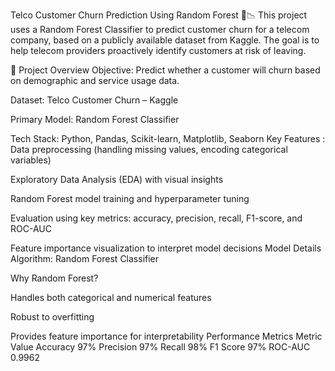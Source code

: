 Telco Customer Churn Prediction Using Random Forest 🌲📉
This project uses a Random Forest Classifier to predict customer churn for a telecom company, based on a publicly available dataset from Kaggle. The goal is to help telecom providers proactively identify customers at risk of leaving.

📂 Project Overview
Objective: Predict whether a customer will churn based on demographic and service usage data.

Dataset: Telco Customer Churn – Kaggle

Primary Model: Random Forest Classifier

Tech Stack: Python, Pandas, Scikit-learn, Matplotlib, Seaborn
 Key Features :
Data preprocessing (handling missing values, encoding categorical variables)

Exploratory Data Analysis (EDA) with visual insights

Random Forest model training and hyperparameter tuning

Evaluation using key metrics: accuracy, precision, recall, F1-score, and ROC-AUC

Feature importance visualization to interpret model decisions
 Model Details
Algorithm: Random Forest Classifier

Why Random Forest?

Handles both categorical and numerical features

Robust to overfitting

Provides feature importance for interpretability
Performance Metrics
Metric	Value
Accuracy	97%
Precision	97%
Recall	98%
F1 Score	97%
ROC-AUC	0.9962
